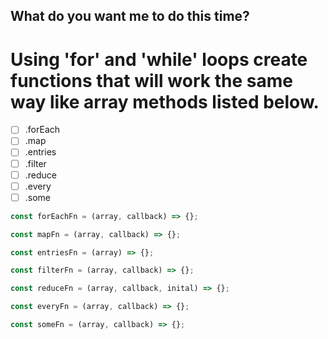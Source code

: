 ## What do you want me to do this time?

# Using 'for' and 'while' loops create functions that will work the same way like array methods listed below.
- [ ] .forEach
- [ ] .map
- [ ] .entries
- [ ] .filter
- [ ] .reduce
- [ ] .every
- [ ] .some

```javascript
const forEachFn = (array, callback) => {};

const mapFn = (array, callback) => {};

const entriesFn = (array) => {};

const filterFn = (array, callback) => {};

const reduceFn = (array, callback, inital) => {};

const everyFn = (array, callback) => {};

const someFn = (array, callback) => {};
```